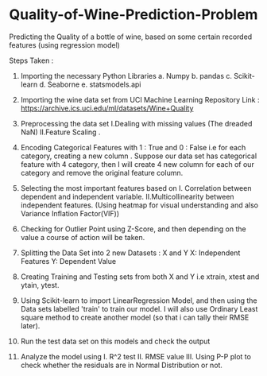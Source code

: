 # Quality-of-Wine-Prediction-Problem

Predicting the Quality of a bottle of wine, based on some certain recorded features (using regression model)

Steps Taken :

 1. Importing the necessary Python Libraries 
   a. Numpy
   b. pandas
   c. Scikit-learn
   d. Seaborne 
   e. statsmodels.api
   
 2. Importing the wine data set from UCI Machine Learning Repository 
    Link : https://archive.ics.uci.edu/ml/datasets/Wine+Quality
   
 3. Preprocessing the data set
     I.Dealing with missing values (The dreaded NaN)
     II.Feature Scaling .
   
 4. Encoding Categorical Features with 1 : True and 0 : False 
     i.e for each category, creating a new column . Suppose our data set has categorical feature with 4 category, then I will create 
     4 new column for each of our category and remove the original feature column.
   
 5.  Selecting the most important features based on 
     I. Correlation between dependent and independent variable.
     II.Multicollinearity between independent features. (Using heatmap for visual understanding and also Variance Inflation Factor(VIF))
   
 6. Checking for Outlier Point using Z-Score, and then depending on the value a course of action will be taken. 
   
 7. Splitting the Data Set into 2 new Datasets : X and Y
     X: Independent Features 
     Y: Dependent Value 
   
 8. Creating Training and Testing sets from both X and Y
     i.e xtrain, xtest and ytain, ytest.
    
 9.  Using Scikit-learn to import LinearRegression Model, and then using the Data sets labelled 'train' to train our model.
     I will also use Ordinary Least square method to create another model (so that i can tally their RMSE later).
   
10.  Run the test data set on this models and check the output 

11.  Analyze the model using 
     I.   R^2 test
     II.  RMSE value
     III. Using P-P plot to check whether the residuals are in Normal Distribution or not.
